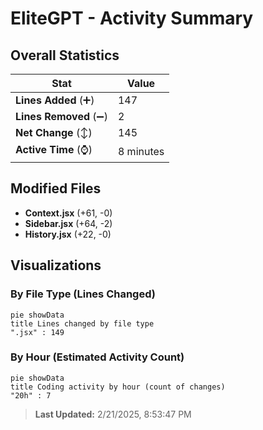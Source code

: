# EliteGPT - Activity Summary 

## Overall Statistics

| Stat                   | Value                                                             |
| ---------------------- | ----------------------------------------------------------------- |
| **Lines Added** (➕)   | 147                                          |
| **Lines Removed** (➖) | 2                                        |
| **Net Change** (↕)    | 145                |
| **Active Time** (⌚)   | 8 minutes |


## Modified Files
- **Context.jsx** (+61, -0)
- **Sidebar.jsx** (+64, -2)
- **History.jsx** (+22, -0)

## Visualizations

### By File Type (Lines Changed)

```mermaid
pie showData
title Lines changed by file type
".jsx" : 149
```

### By Hour (Estimated Activity Count)

```mermaid
pie showData
title Coding activity by hour (count of changes)
"20h" : 7
```


> **Last Updated:** 2/21/2025, 8:53:47 PM